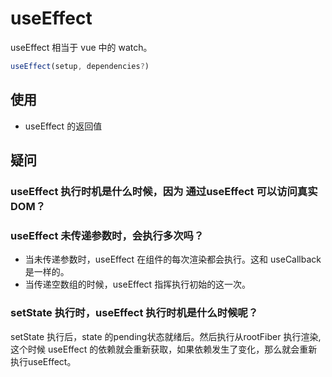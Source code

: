 # useEffect
useEffect 相当于 vue 中的 watch。
```javascript
useEffect(setup, dependencies?)
```
## 使用
- useEffect 的返回值
## 疑问
### useEffect 执行时机是什么时候，因为 通过useEffect 可以访问真实DOM？
### useEffect 未传递参数时，会执行多次吗？
- 当未传递参数时，useEffect 在组件的每次渲染都会执行。这和 useCallback 是一样的。
- 当传递空数组的时候，useEffect 指挥执行初始的这一次。
### setState 执行时，useEffect 执行时机是什么时候呢？
setState 执行后，state 的pending状态就绪后。然后执行从rootFiber 执行渲染,这个时候 useEffect
的依赖就会重新获取，如果依赖发生了变化，那么就会重新执行useEffect。
